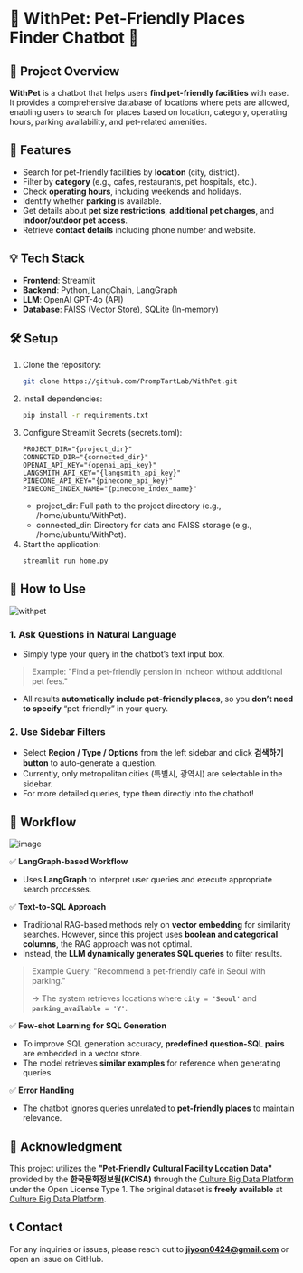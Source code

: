 # 🐾 WithPet: Pet-Friendly Places Finder Chatbot 🐾

## 📌 Project Overview

**WithPet** is a chatbot that helps users **find pet-friendly facilities** with ease. It provides a comprehensive database of locations where pets are allowed, enabling users to search for places based on location, category, operating hours, parking availability, and pet-related amenities.

## 🚀 Features

- Search for pet-friendly facilities by **location** (city, district).
- Filter by **category** (e.g., cafes, restaurants, pet hospitals, etc.).
- Check **operating hours**, including weekends and holidays.
- Identify whether **parking** is available.
- Get details about **pet size restrictions**, **additional pet charges**, and **indoor/outdoor pet access**.
- Retrieve **contact details** including phone number and website.

## 💡 Tech Stack

- **Frontend**: Streamlit
- **Backend**: Python, LangChain, LangGraph
- **LLM**: OpenAI GPT-4o (API)
- **Database**: FAISS (Vector Store), SQLite (In-memory)

## 🛠️ Setup

1. Clone the repository:
   ```bash
   git clone https://github.com/PrompTartLab/WithPet.git
   ```
2. Install dependencies:
   ```bash
   pip install -r requirements.txt
   ```
3. Configure Streamlit Secrets (secrets.toml):
   ```shell
   PROJECT_DIR="{project_dir}"
   CONNECTED_DIR="{connected_dir}"
   OPENAI_API_KEY="{openai_api_key}"
   LANGSMITH_API_KEY="{langsmith_api_key}"
   PINECONE_API_KEY="{pinecone_api_key}"
   PINECONE_INDEX_NAME="{pinecone_index_name}"
   ```
   - project_dir: Full path to the project directory (e.g., /home/ubuntu/WithPet).
   - connected_dir: Directory for data and FAISS storage (e.g., /home/ubuntu/WithPet).
4. Start the application:
   ```bash
   streamlit run home.py
   ```

## 🎯 How to Use

![withpet](withpet.gif)

### 1. Ask Questions in Natural Language

- Simply type your query in the chatbot’s text input box.

> Example: "Find a pet-friendly pension in Incheon without additional pet fees."

- All results **automatically include pet-friendly places**, so you **don’t need to specify** “pet-friendly” in your query.

### 2. Use Sidebar Filters

- Select **Region / Type / Options** from the left sidebar and click **검색하기 button** to auto-generate a question.
- Currently, only metropolitan cities (특별시, 광역시) are selectable in the sidebar.
- For more detailed queries, type them directly into the chatbot!

## 🔎 Workflow

![image](https://github.com/user-attachments/assets/43e5f4d6-7157-4d7c-b3d0-b643a6afeebc)

✅ **LangGraph-based Workflow**

- Uses **LangGraph** to interpret user queries and execute appropriate search processes.

✅ **Text-to-SQL Approach**

- Traditional RAG-based methods rely on **vector embedding** for similarity searches. However, since this project uses **boolean and categorical columns**, the RAG approach was not optimal.
- Instead, the **LLM dynamically generates SQL queries** to filter results.

> Example Query: "Recommend a pet-friendly café in Seoul with parking."
>
> → The system retrieves locations where **`city = 'Seoul'`** and **`parking_available = 'Y'`**.

✅ **Few-shot Learning for SQL Generation**

- To improve SQL generation accuracy, **predefined question-SQL pairs** are embedded in a vector store.
- The model retrieves **similar examples** for reference when generating queries.

✅ **Error Handling**

- The chatbot ignores queries unrelated to **pet-friendly places** to maintain relevance.

## 📌 Acknowledgment

This project utilizes the **"Pet-Friendly Cultural Facility Location Data"** provided by the **한국문화정보원(KCISA)** through the [Culture Big Data Platform](https://www.bigdata-culture.kr/bigdata/user/main.do) under the Open License Type 1. The original dataset is **freely available** at [Culture Big Data Platform](https://www.bigdata-culture.kr/bigdata/user/data_market/detail.do?id=3c3d50c0-0337-11ee-a67e-69239d37dfae).

## 📞 Contact

For any inquiries or issues, please reach out to [**jiyoon0424@gmail.com**](mailto:jiyoon0424@gmail.com) or open an issue on GitHub.

